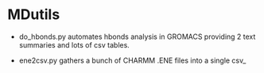 # MDutils

- do_hbonds.py automates hbonds analysis in GROMACS providing 2 text summaries and lots of csv tables.

- ene2csv.py gathers a bunch of CHARMM .ENE files into a single csv_